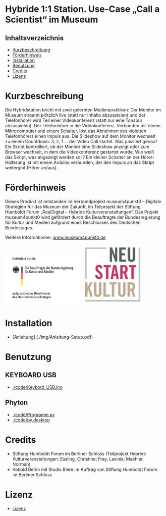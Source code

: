 # Hybride 1:1 Station. Use-Case „Call a Scientist“ im Museum

## Inhaltsverzeichnis
* [Kurzbeschreibung](#Kurzbeschreibung) 
* [Förderhinweis](#Förderhinweis)
* [Installation](#Installation)
* [Benutzung](#Benutzung)
* [Credits](#Credits)
* [Lizenz](#Lizenz)
 
 
# Kurzbeschreibung
Die Hybridstation bricht mit zwei gelernten Medienpraktiken: 
Der Monitor im Museum streamt plötzlich live (statt nur Inhalte abzuspielen) und der Telefonhörer wird Teil einer Videokonferenz (statt nur eine Tonspur abzuspielen). Der Telefonhörer in die Videokonferenz. Verbunden mit einem Mikrocomputer und einem Schalter, löst das Abnehmen des violetten Telefonhörers einen Impuls aus. Die Slideshow auf dem Monitor wechselt zu einem Countdown: 3, 2, 1 … der Video Call startet. Was passiert genau?  Ein Skript kontrolliert, ob der Monitor eine Slideshow anzeigt oder zum Browser wechselt, in dem die Videokonferenz gestartet wurde. Wie weiß das Skript, was angezeigt werden soll? Ein kleiner Schalter an der Hörer-Halterung ist mit einem Arduino verbunden, der den Impuls an das Skript weitergibt (Hörer an/aus).
 
# Förderhinweis
Dieses Produkt ist entstanden im Verbundprojekt museum4punkt0 – Digitale Strategien für das Museum der Zukunft, im Teilprojekt der Stiftung Humboldt Forum „RealDigital – Hybride Kulturveranstaltungen“. 
Das Projekt museum4punkt0 wird gefördert durch die Beauftragte der Bundesregierung für Kultur und Medien aufgrund eines Beschlusses des Deutschen Bundestages. 

Weitere Informationen: www.museum4punkt0.de

![alt text](https://github.com/museum4punkt0/media_storage/blob/2c46af6cb625a2560f39b01ecb8c4c360733811c/BKM_Fz_2017_Web_de.gif) ![alt text](https://github.com/museum4punkt0/media_storage/blob/e87f37973c3d91e2762d74d51bed81de5026e06e/BKM_Neustart_Kultur_Wortmarke_pos_RGB_RZ_web.jpg)


# Installation
- [Anleitung] (./img/Anleitung-Setup.pdf) 

# Benutzung

## KEYBOARD USB
- [./code/Keybord_USB.ino](./code/Keybord_USB.ino)

## Phyton 
- [./code/Programm.py](./code/Programm.py)
- [./code/py.desktop](./code/py.desktop)

# Credits
- Stiftung Humboldt Forum im Berliner Schloss (Teilprojekt Hybride Kulturveranstaltungen: Essling, Christine; Frey, Lavinia; Maehler, Norman)
- Kobold Berlin mit Studio Biere im Auftrag von Stiftung Humboldt Forum im Berliner Schloss

# Lizenz
- [Lizenz](./LICENSE)
